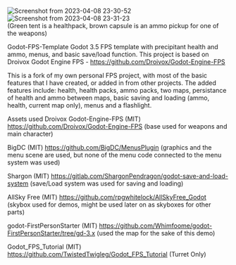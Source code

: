 ![Screenshot from 2023-04-08 23-30-52](https://user-images.githubusercontent.com/86500605/230756473-89576335-2943-4470-af27-7a2d15ae20f6.png)
![Screenshot from 2023-04-08 23-31-23](https://user-images.githubusercontent.com/86500605/230756371-af7a31c9-77a4-4b91-ab42-bcb8e17124ac.png)  
(Green tent is a healthpack, brown capsule is an ammo pickup for one of the weapons)

Godot-FPS-Template
Godot 3.5 FPS template with precipitant health and ammo, menus, and basic save/load function.
This project is based on Droivox Godot Engine FPS - https://github.com/Droivox/Godot-Engine-FPS

This is a fork of my own personal FPS project, with most of the basic features that I have created, or added in from other projects. The added features include: health, health packs, ammo packs, two maps, persistance of health and ammo between maps, basic saving and loading (ammo, health, current map only), menus and a flashlight.

Assets used
Droivox Godot-Engine-FPS
(MIT)
https://github.com/Droivox/Godot-Engine-FPS
(base used for weapons and main character)

BigDC
(MIT)
https://github.com/BigDC/MenusPlugin
(graphics and the menu scene are used, but none of the menu code connected to the menu system was used)

Shargon
(MIT)
https://gitlab.com/ShargonPendragon/godot-save-and-load-system
(save/Load system was used for saving and loading)

AllSky Free
(MIT)
https://github.com/rpgwhitelock/AllSkyFree_Godot
(skybox used for demos, might be used later on as skyboxes for other parts)

godot-FirstPersonStarter
(MIT)
https://github.com/Whimfoome/godot-FirstPersonStarter/tree/gd-3.x
(used the map for the sake of this demo)

Godot_FPS_Tutorial
(MIT)
https://github.com/TwistedTwigleg/Godot_FPS_Tutorial
(Turret Only)
